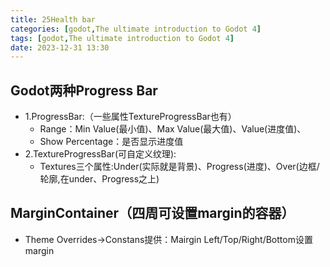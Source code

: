 ```yaml
---
title: 25Health bar
categories: [godot,The ultimate introduction to Godot 4]
tags: [godot,The ultimate introduction to Godot 4]
date: 2023-12-31 13:30
---
```


## Godot两种Progress Bar
- 1.ProgressBar:（一些属性TextureProgressBar也有）
    - Range：Min Value(最小值)、Max Value(最大值)、Value(进度值)、
    - Show Percentage：是否显示进度值
- 2.TextureProgressBar(可自定义纹理):
    - Textures三个属性:Under(实际就是背景)、Progress(进度)、Over(边框/轮廓,在under、Progress之上)
## MarginContainer（四周可设置margin的容器）
- Theme Overrides->Constans提供：Mairgin Left/Top/Right/Bottom设置margin

